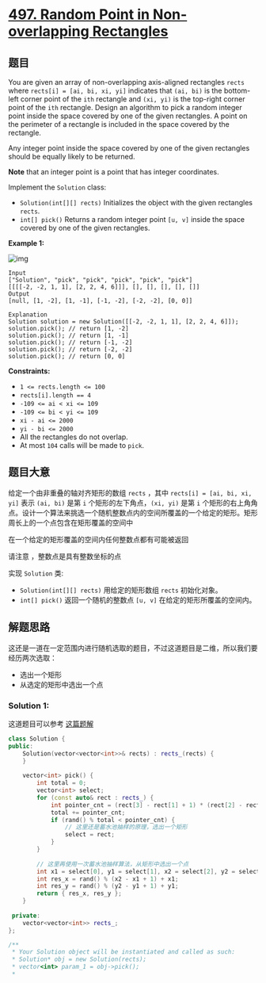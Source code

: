 # [497. Random Point in Non-overlapping Rectangles](https://leetcode.com/problems/random-point-in-non-overlapping-rectangles)

## 题目

You are given an array of non-overlapping axis-aligned rectangles `rects` where `rects[i] = [ai, bi, xi, yi]` indicates that `(ai, bi)` is the bottom-left corner point of the `ith` rectangle and `(xi, yi)` is the top-right corner point of the `ith` rectangle. Design an algorithm to pick a random integer point inside the space covered by one of the given rectangles. A point on the perimeter of a rectangle is included in the space covered by the rectangle.

Any integer point inside the space covered by one of the given rectangles should be equally likely to be returned.

**Note** that an integer point is a point that has integer coordinates.

Implement the `Solution` class:

- `Solution(int[][] rects)` Initializes the object with the given rectangles `rects`.
- `int[] pick()` Returns a random integer point `[u, v]` inside the space covered by one of the given rectangles.

 

**Example 1:**

![img](https://assets.leetcode.com/uploads/2021/07/24/lc-pickrandomrec.jpg)

```
Input
["Solution", "pick", "pick", "pick", "pick", "pick"]
[[[[-2, -2, 1, 1], [2, 2, 4, 6]]], [], [], [], [], []]
Output
[null, [1, -2], [1, -1], [-1, -2], [-2, -2], [0, 0]]

Explanation
Solution solution = new Solution([[-2, -2, 1, 1], [2, 2, 4, 6]]);
solution.pick(); // return [1, -2]
solution.pick(); // return [1, -1]
solution.pick(); // return [-1, -2]
solution.pick(); // return [-2, -2]
solution.pick(); // return [0, 0]
```

 

**Constraints:**

- `1 <= rects.length <= 100`
- `rects[i].length == 4`
- `-109 <= ai < xi <= 109`
- `-109 <= bi < yi <= 109`
- `xi - ai <= 2000`
- `yi - bi <= 2000`
- All the rectangles do not overlap.
- At most `104` calls will be made to `pick`.

## 题目大意

给定一个由非重叠的轴对齐矩形的数组 `rects` ，其中 `rects[i] = [ai, bi, xi, yi]` 表示 `(ai, bi)` 是第 `i` 个矩形的左下角点，`(xi, yi)` 是第 `i` 个矩形的右上角角点。设计一个算法来挑选一个随机整数点内的空间所覆盖的一个给定的矩形。矩形周长上的一个点包含在矩形覆盖的空间中

在一个给定的矩形覆盖的空间内任何整数点都有可能被返回

请注意 ，整数点是具有整数坐标的点

实现 `Solution` 类:

- `Solution(int[][] rects)` 用给定的矩形数组 `rects` 初始化对象。
- `int[] pick()` 返回一个随机的整数点 `[u, v]` 在给定的矩形所覆盖的空间内。


## 解题思路

这还是一道在一定范围内进行随机选取的题目，不过这道题目是二维，所以我们要经历两次选取：

- 选出一个矩形
- 从选定的矩形中选出一个点

### Solution 1:

这道题目可以参考 [这篇题解](https://leetcode-cn.com/problems/random-point-in-non-overlapping-rectangles/solution/xu-shui-chi-chou-yang-by-zhouzihong-hf5i/)

````c++
class Solution {
public:
    Solution(vector<vector<int>>& rects) : rects_(rects) {
    }
    
    vector<int> pick() {
        int total = 0;
        vector<int> select;
        for (const auto& rect : rects_) {
            int pointer_cnt = (rect[3] - rect[1] + 1) * (rect[2] - rect[0] + 1);
            total += pointer_cnt;
            if (rand() % total < pointer_cnt) {
                // 这里还是蓄水池抽样的原理，选出一个矩形
                select = rect;
            }
        }
        
        // 这里再使用一次蓄水池抽样算法，从矩形中选出一个点
        int x1 = select[0], y1 = select[1], x2 = select[2], y2 = select[3];
        int res_x = rand() % (x2 - x1 + 1) + x1;
        int res_y = rand() % (y2 - y1 + 1) + y1;
        return { res_x, res_y };
    }
    
 private:
    vector<vector<int>> rects_;
};

/**
 * Your Solution object will be instantiated and called as such:
 * Solution* obj = new Solution(rects);
 * vector<int> param_1 = obj->pick();
 *
````
